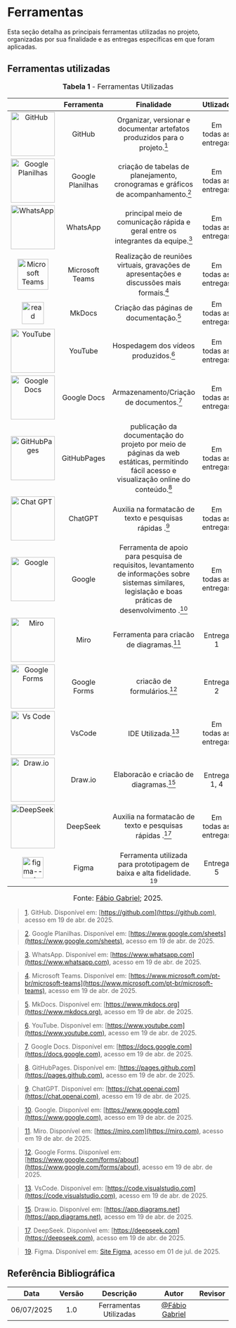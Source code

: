 # Ferramentas

Esta seção detalha as principais ferramentas utilizadas no projeto, organizadas por sua finalidade e as entregas específicas em que foram aplicadas.

## Ferramentas utilizadas

<font size="3"><p style="text-align: center"><b>Tabela 1</b> - Ferramentas Utilizadas</p></font>

|                                                                    |Ferramenta|Finalidade               | Utlizado|
|:------------------------------------------------------------------:|:----------:|:-----------------------:|:----------:|
|<img class="card-img img-fluid rounded" src="https://img.icons8.com/?size=100&id=106562&format=png&color=000000" title="GitHub" width=100>|GitHub| Organizar, versionar e documentar artefatos produzidos para o projeto.<a id="anchor_1" href="#FRM1"><sup>1</sup></a>|  Em todas as entregas  |
|<img class="card-img img-fluid rounded" src="https://img.icons8.com/?size=100&id=qrAVeBIrsjod&format=png&color=000000" title="Google Planilhas" width=100>|Google Planilhas|criação de tabelas de planejamento, cronogramas e gráficos de acompanhamento.<a id="anchor_2" href="#FRM2"><sup>2</sup></a>| Em todas as entregas  |
|<img class="card-img img-fluid rounded" src="https://img.icons8.com/?size=100&id=16713&format=png&color=000000" title="WhatsApp" width=100>|WhatsApp|principal meio de comunicação rápida e geral entre os integrantes da equipe.<a id="anchor_3" href="#FRM3"><sup>3</sup></a>| Em todas as entregas  |
|<img class="card-img img-fluid rounded" src="https://img.icons8.com/?size=100&id=zQ92KI7XjZgR&format=png&color=000000" title="Microsoft Teams" width=70>|Microsoft Teams|Realização de reuniões virtuais, gravações de apresentações e discussões mais formais.<a id="anchor_4" href="#FRM4"><sup>4</sup></a>| Em todas as entregas  |
|<img width="50" height="50" src="https://img.icons8.com/ios-filled/50/read.png" alt="read"/>|MkDocs|Criação das páginas de documentação.<a id="anchor_5" href="#FRM5"><sup>5</sup></a>|  Em todas as entregas  |
|<img class="card-img img-fluid rounded" src="https://img.icons8.com/?size=100&id=19318&format=png&color=000000" title="YouTube" width=100>|YouTube|Hospedagem dos vídeos produzidos.<a id="anchor_6" href="#FRM6"><sup>6</sup></a>| Em todas as entregas  |
|<img class="card-img img-fluid rounded" src="https://img.icons8.com/?size=100&id=30464&format=png&color=000000" title="Google Docs" width=100>|Google Docs|Armazenamento/Criação de documentos.<a id="anchor_7" href="#FRM7"><sup>7</sup></a>| Em todas as entregas  |
|<img class="card-img img-fluid rounded" src="https://media2.dev.to/dynamic/image/width=1000,height=420,fit=cover,gravity=auto,format=auto/https%3A%2F%2Fdev-to-uploads.s3.amazonaws.com%2Fi%2Fju8bu11tgnh2achu2cw2.jpg" title="GitHubPages" width=100>| GitHubPages  | publicação da documentação do projeto por meio de páginas da web estáticas, permitindo fácil acesso e visualização online do conteúdo.<a id="anchor_8" href="#FRM8"><sup>8</sup></a>| Em todas as entregas  |
|<img class="card-img img-fluid rounded" src="https://img.icons8.com/?size=100&id=ka3InxFU3QZa&format=png&color=000000" title="Chat GPT" width=100>|  ChatGPT | Auxilia na formatacão de texto e pesquisas rápidas .<a id="anchor_9" href="#FRM9"><sup>9</sup></a>| Em todas as entregas  |
|<img class="card-img img-fluid rounded" src="https://img.icons8.com/?size=100&id=17949&format=png&color=000000" title="Google" width=100>|  Google | Ferramenta de apoio para pesquisa de requisitos, levantamento de informações sobre sistemas similares, legislação e boas práticas de desenvolvimento .<a id="anchor_10" href="#FRM10"><sup>10</sup></a>| Em todas as entregas  |
|<img class="card-img img-fluid rounded" src="https://img.icons8.com/?size=100&id=MU45yL8cD9cF&format=png&color=000000" title="Miro" width=100>|  Miro | Ferramenta para criacão de diagramas.<a id="anchor_11" href="#FRM11"><sup>11</sup></a>| Entrega 1|
|<img class="card-img img-fluid rounded" src="https://img.icons8.com/?size=100&id=E4VmOrv6BZqd&format=png&color=000000" title="Google Forms" width=100>| Google Forms | criacão de formulários.<a id="anchor_12" href="#FRM12"><sup>12</sup></a>| Entrega 2 |
|<img class="card-img img-fluid rounded" src="https://img.icons8.com/?size=100&id=9OGIyU8hrxW5&format=png&color=000000" title="Vs Code" width=100>| VsCode| IDE Utilizada.<a id="anchor_13" href="#FRM13"><sup>13</sup></a>| Em todas as entregas  |
|<img class="card-img img-fluid rounded" src="https://store-images.s-microsoft.com/image/apps.1409.13851527096222888.2b60149a-04a5-4578-a6b2-d7b7377332d5.c22d8e97-4d44-4304-9bd2-55f9d29c0f82" title="Draw.io" width=100>| Draw.io | Elaboracão e criacão de diagramas.<a id="anchor_15" href="#FRM15"><sup>15</sup></a>| Entrega 1, 4 |
|<img class="card-img img-fluid rounded" src="https://play-lh.googleusercontent.com/d2zqBFBEymSZKaVg_dRo1gh3hBFn7_Kl9rO74xkDmnJeLgDW0MoJD3cUx0QzZN6jdsg=w240-h480-rw" title="DeepSeek" width=100>| DeepSeek| Auxilia na formatacão de texto e pesquisas rápidas .<a id="anchor_17" href="#FRM17"><sup>17</sup></a>| Em todas as entregas  |
|<img width="48" height="48" src="https://img.icons8.com/color/48/figma--v1.png" alt="figma--v1"/>| Figma | Ferramenta utilizada para prototipagem de baixa e alta fidelidade. <a id="anchor_19" href="#FRM19"><sup>19</sup></a>| Entrega 5 |

<font size="3"><p style="text-align: center">Fonte: [Fábio Gabriel](https://github.com/fabinsz); 2025.</p></font>


> <a id="FRM1" href="anchor_1">1</a>. GitHub. Disponível em: [https://github.com](https://github.com), acesso em 19 de abr. de 2025.

> <a id="FRM2" href="anchor_2">2</a>. Google Planilhas. Disponível em: [https://www.google.com/sheets](https://www.google.com/sheets), acesso em 19 de abr. de 2025.  

> <a id="FRM3" href="anchor_3">3</a>. WhatsApp. Disponível em: [https://www.whatsapp.com](https://www.whatsapp.com), acesso em 19 de abr. de 2025.  

> <a id="#FRM4" href="anchor_4">4</a>. Microsoft Teams. Disponível em: [https://www.microsoft.com/pt-br/microsoft-teams](https://www.microsoft.com/pt-br/microsoft-teams), acesso em 19 de abr. de 2025.  

> <a id="FRM5" href="anchor_5">5</a>. MkDocs. Disponível em: [https://www.mkdocs.org](https://www.mkdocs.org), acesso em 19 de abr. de 2025.  

> <a id="FRM6" href="anchor_6">6</a>. YouTube. Disponível em: [https://www.youtube.com](https://www.youtube.com), acesso em 19 de abr. de 2025.  

> <a id="FRM7" href="anchor_7">7</a>. Google Docs. Disponível em: [https://docs.google.com](https://docs.google.com), acesso em 19 de abr. de 2025.  

> <a id="FRM8" href="anchor_8">8</a>. GitHubPages. Disponível em: [https://pages.github.com](https://pages.github.com), acesso em 19 de abr. de 2025.  

> <a id="FRM9" href="anchor_9">9</a>. ChatGPT. Disponível em: [https://chat.openai.com](https://chat.openai.com), acesso em 19 de abr. de 2025.  

> <a id="FRM10" href="anchor_10">10</a>. Google. Disponível em: [https://www.google.com](https://www.google.com), acesso em 19 de abr. de 2025.  

> <a id="FRM11" href="anchor_11">11</a>. Miro. Disponível em: [https://miro.com](https://miro.com), acesso em 19 de abr. de 2025. 

> <a id="FRM12" href="anchor_12">12</a>. Google Forms. Disponível em: [https://www.google.com/forms/about](https://www.google.com/forms/about), acesso em 19 de abr. de 2025.  

> <a id="FRM13" href="anchor_13">13</a>. VsCode. Disponível em: [https://code.visualstudio.com](https://code.visualstudio.com), acesso em 19 de abr. de 2025.  


> <a id="FRM15" href="anchor_15">15</a>. Draw.io. Disponível em: [https://app.diagrams.net](https://app.diagrams.net), acesso em 19 de abr. de 2025.  


> <a id="FRM17" href="anchor_17">17</a>. DeepSeek. Disponível em: [https://deepseek.com](https://deepseek.com), acesso em 19 de abr. de 2025. 

> <a id="FRM19" href="anchor_19">19</a>. Figma. Disponível em: [Site Figma](https://www.figma.com/), acesso em 01 de jul. de 2025. 


## Referência Bibliográfica

| Data       | Versão | Descrição                                 | Autor             | Revisor           |
| :--------: | :----: | :----------:                              | :---------------: | :---------------: |
| 06/07/2025 |  1.0   | Ferramentas Utilizadas                    | [@Fábio Gabriel](https://github.com/fabinsz)| [](https://github.com/)|

